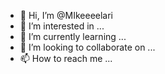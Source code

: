 - 👋 Hi, I’m @MIkeeeelari
- 👀 I’m interested in ...
- 🌱 I’m currently learning ...
- 💞️ I’m looking to collaborate on ...
- 📫 How to reach me ...

<!---
MIkeeeelari/MIkeeeelari is a ✨ special ✨ repository because its `README.md` (this file) appears on your GitHub profile.
You can click the Preview link to take a look at your changes.
--->
